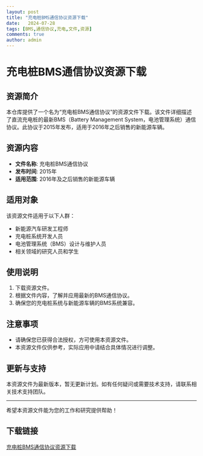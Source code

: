 ```yaml
---
layout: post
title: "充电桩BMS通信协议资源下载"
date:   2024-07-28
tags: [BMS,通信协议,充电,文件,资源]
comments: true
author: admin
---
```

# 充电桩BMS通信协议资源下载

## 资源简介

本仓库提供了一个名为“充电桩BMS通信协议”的资源文件下载。该文件详细描述了直流充电桩的最新BMS（Battery Management System，电池管理系统）通信协议。此协议于2015年发布，适用于2016年之后销售的新能源车辆。

## 资源内容

- **文件名称**: 充电桩BMS通信协议
- **发布时间**: 2015年
- **适用范围**: 2016年及之后销售的新能源车辆

## 适用对象

该资源文件适用于以下人群：

- 新能源汽车研发工程师
- 充电桩系统开发人员
- 电池管理系统（BMS）设计与维护人员
- 相关领域的研究人员和学生

## 使用说明

1. 下载资源文件。
2. 根据文件内容，了解并应用最新的BMS通信协议。
3. 确保您的充电桩系统与新能源车辆的BMS系统兼容。

## 注意事项

- 请确保您已获得合法授权，方可使用本资源文件。
- 本资源文件仅供参考，实际应用中请结合具体情况进行调整。

## 更新与支持

本资源文件为最新版本，暂无更新计划。如有任何疑问或需要技术支持，请联系相关技术支持团队。

---

希望本资源文件能为您的工作和研究提供帮助！

## 下载链接

[充电桩BMS通信协议资源下载](https://pan.quark.cn/s/c3019a5dadcb)